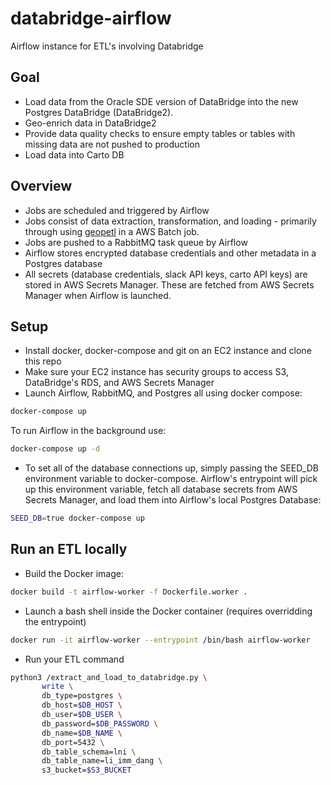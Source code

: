 # databridge-airflow
Airflow instance for ETL's involving Databridge

## Goal
- Load data from the Oracle SDE version of DataBridge into the new Postgres DataBridge (DataBridge2).
- Geo-enrich data in DataBridge2
- Provide data quality checks to ensure empty tables or tables with missing data are not pushed to production
- Load data into Carto DB

## Overview
- Jobs are scheduled and triggered by Airflow
- Jobs consist of data extraction, transformation, and loading - primarily through using [geopetl](https://github.com/CityOfPhiladelphia/geopetl) in a AWS Batch job.
- Jobs are pushed to a RabbitMQ task queue by Airflow
- Airflow stores encrypted database credentials and other metadata in a Postgres database
- All secrets (database credentials, slack API keys, carto API keys) are stored in AWS Secrets Manager. These are fetched from AWS Secrets Manager when Airflow is launched.

## Setup
- Install docker, docker-compose and git on an EC2 instance and clone this repo
- Make sure your EC2 instance has security groups to access S3, DataBridge's RDS, and AWS Secrets Manager
- Launch Airflow, RabbitMQ, and Postgres all using docker compose:
```bash
docker-compose up
```

To run Airflow in the background use:
```bash
docker-compose up -d
```
- To set all of the database connections up, simply passing the SEED_DB environment variable to docker-compose. Airflow's entrypoint will pick up this environment variable, fetch all database secrets from AWS Secrets Manager, and load them into Airflow's local Postgres Database: 
```bash
SEED_DB=true docker-compose up
```

## Run an ETL locally
- Build the Docker image:
```bash
docker build -t airflow-worker -f Dockerfile.worker .
```
- Launch a bash shell inside the Docker container (requires overridding the entrypoint)
```bash
docker run -it airflow-worker --entrypoint /bin/bash airflow-worker
```
- Run your ETL command
```bash
python3 /extract_and_load_to_databridge.py \ 
       write \
       db_type=postgres \
       db_host=$DB_HOST \
       db_user=$DB_USER \
       db_password=$DB_PASSWORD \
       db_name=$DB_NAME \
       db_port=5432 \
       db_table_schema=lni \
       db_table_name=li_imm_dang \
       s3_bucket=$S3_BUCKET
```